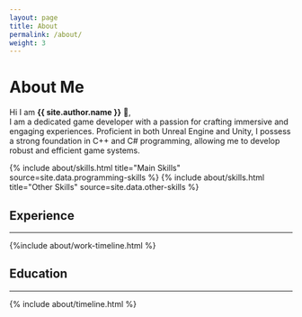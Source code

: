 ```yaml
---
layout: page
title: About
permalink: /about/
weight: 3
---
```


# **About Me**

Hi I am **{{ site.author.name }}** :wave:,<br>
I am a dedicated game developer
with a passion for crafting immersive and engaging experiences. Proficient in both Unreal Engine and Unity, I possess a strong foundation in C++ and C# programming, allowing me to develop robust and efficient game systems.

<div class="row">
{% include about/skills.html title="Main Skills" source=site.data.programming-skills %}
{% include about/skills.html title="Other Skills" source=site.data.other-skills %}
</div>

##   Experience
---
<div class="row">
{%include about/work-timeline.html %}
</div>

## Education
---
<div class="row">
{% include about/timeline.html %}
</div>